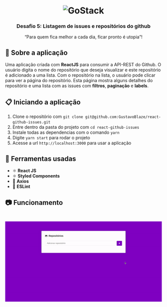 <h1 align="center">
    <img alt="GoStack" src="https://rocketseat-cdn.s3-sa-east-1.amazonaws.com/bootcamp-header.png" width="200px" />
</h1>

<h3 align="center">
  Desafio 5: Listagem de issues e repositórios do github
</h3>

<p align="center">“Para quem fica melhor a cada dia, ficar pronto é utopia”!</blockquote>


## :rocket: Sobre a aplicação

Uma aplicação criada com **ReactJS** para consumir a API-REST do Github. O usuário digita o nome do repositório que deseja visualizar e este repositório é adicionado a uma lista. Com o repositório na lista, o usuário pode clicar para ver a página do repositório. Esta página mostra alguns detalhes do repositório e uma lista com as issues com **filtros**, **paginação** e **labels**.

## :clipboard: Iniciando a aplicação

1. Clone o repositório com `git clone git@github.com:GustavoBlaze/react-github-issues.git`
2. Entre dentro da pasta do projeto com `cd react-github-issues`
3. Instale todas as dependencias com o comando `yarn`
4. Digite `yarn start` para rodar o projeto
5. Acesse a url `http://localhost:3000` para usar a aplicação

## :hammer: Ferramentas usadas
- ⚛️ **React JS**
- ⚛️ **Styled Components**
- 📄 **Axios**
- 📄 **ESLint**

## :camera: Funcionamento

<h1 align="center">
  <img alt="resultado" src="https://raw.githubusercontent.com/GustavoBlaze/react-github-issues/master/repo.gif" />
</h1>
